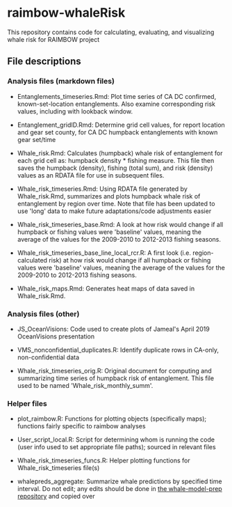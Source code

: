 # raimbow-whaleRisk

<!-- badges: start -->
<!-- badges: end -->

This repository contains code for calculating, evaluating, and visualizing whale risk for RAIMBOW project

## File descriptions

<!-- section break -->
### Analysis files (markdown files)
* Entanglements_timeseries.Rmd: Plot time series of CA DC confirmed, known-set-location entanglements. Also examine corresponding risk values, including with lookback window.

* Entanglement_gridID.Rmd: Determine grid cell values, for report location and gear set county, for CA DC humpback entanglements with known gear set/time

* Whale_risk.Rmd: Calculates (humpback) whale risk of entanglement for each grid cell as: humpback density * fishing measure. This file then saves the humpback (density), fishing (total sum), and risk (density) values as an RDATA file for use in subsequent files.

* Whale_risk_timeseries.Rmd: Using RDATA file generated by Whale_risk.Rmd, summarizes and plots humpback whale risk of entanglement by region over time. Note that file has been updated to use 'long' data to make future adaptations/code adjustments easier

* Whale_risk_timeseries_base.Rmd: A look at how risk would change if all humpback or fishing values were 'baseline' values, meaning the average of the values for the 2009-2010 to 2012-2013 fishing seasons.

* Whale_risk_timeseries_base_line_local_rcr.R: A first look (i.e. region-calculated risk) at how risk would change if all humpback or fishing values were 'baseline' values, meaning the average of the values for the 2009-2010 to 2012-2013 fishing seasons.

* Whale_risk_maps.Rmd: Generates heat maps of data saved in Whale_risk.Rmd.

<!-- section break -->
### Analysis files (other)
* JS_OceanVisions: Code used to create plots of Jameal's April 2019 OceanVisions presentation

* VMS_nonconfidential_duplicates.R: Identify duplicate rows in CA-only, non-confidential data

* Whale_risk_timeseries_orig.R: Original document for computing and summarizing time series of humpback risk of entanglement. This file used to be named 'Whale_risk_monthly_summ'.

<!-- section break -->
### Helper files
* plot_raimbow.R: Functions for plotting objects (specifically maps); functions fairly specific to raimbow analyses

* User_script_local.R: Script for determining whom is running the code (user info used to set appropriate file paths); sourced in relevant files

* Whale_risk_timeseries_funcs.R: Helper plotting functions for Whale_risk_timeseries file(s)

* whalepreds_aggregate: Summarize whale predictions by specified time interval. Do not edit; any edits should be done in [the whale-model-prep repository](https://github.com/smwoodman/whale-model-prep) and copied over
